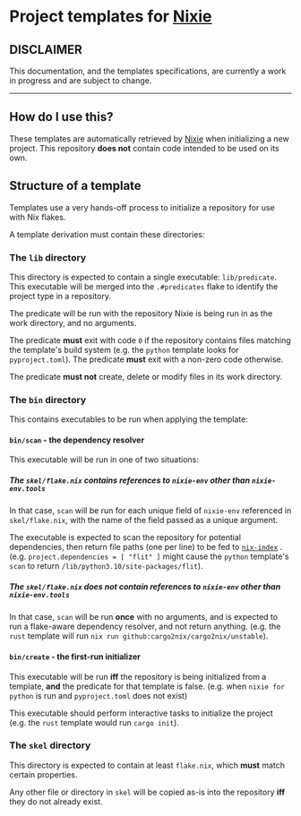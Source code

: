 # Project templates for [Nixie]

## DISCLAIMER

This documentation, and the templates specifications, are currently a work in progress and are subject to change.

---

## How do I use this?

These templates are automatically retrieved by [Nixie] when initializing a new project. This repository **does not** contain code intended to be used on its own.

## Structure of a template

Templates use a very hands-off process to initialize a repository for use with Nix flakes.

A template derivation must contain these directories:


### The `lib` directory

This directory is expected to contain a single executable: `lib/predicate`. This executable will be merged into the `.#predicates` flake to identify the project type in a repository.

The predicate will be run with the repository Nixie is being run in as the work directory, and no arguments.

The predicate **must** exit with code `0` if the repository contains files matching the template's build system (e.g. the `python` template looks for `pyproject.toml`).
The predicate **must** exit with a non-zero code otherwise.

The predicate **must not** create, delete or modify files in its work directory.


### The `bin` directory

This contains executables to be run when applying the template:

#### `bin/scan` - the dependency resolver
This executable will be run in one of two situations:

##### The `skel/flake.nix` contains references to `nixie-env` other than `nixie-env.tools`
In that case, `scan` will be run for each unique field of `nixie-env` referenced in `skel/flake.nix`, with the name of the field passed as a unique argument.

The executable is expected to scan the repository for potential dependencies, then return file paths (one per line) to be fed to [`nix-index`] . (e.g. `project.dependencies = [ "flit" ]` might cause the `python` template's `scan` to return `/lib/python3.10/site-packages/flit`).

##### The `skel/flake.nix` does not contain references to `nixie-env` other than `nixie-env.tools`
In that case, `scan` will be run **once** with no arguments, and is expected to run a flake-aware dependency resolver, and not return anything. (e.g. the `rust` template will run `nix run github:cargo2nix/cargo2nix/unstable`).


#### `bin/create` - the first-run initializer
This executable will be run **iff** the repository is being initialized from a template, **and** the predicate for that template is false. (e.g. when `nixie for python` is run and `pyproject.toml` does not exist)

This executable should perform interactive tasks to initialize the project (e.g. the `rust` template would run `cargo init`).

### The `skel` directory

This directory is expected to contain at least `flake.nix`, which **must** match certain properties.

Any other file or directory in `skel` will be copied as-is into the repository **iff** they do not already exist.



[Nixie]: https://github.com/nixie-dev/nixie
[`nix-index`]: https://github.com/bennofs/nix-index
